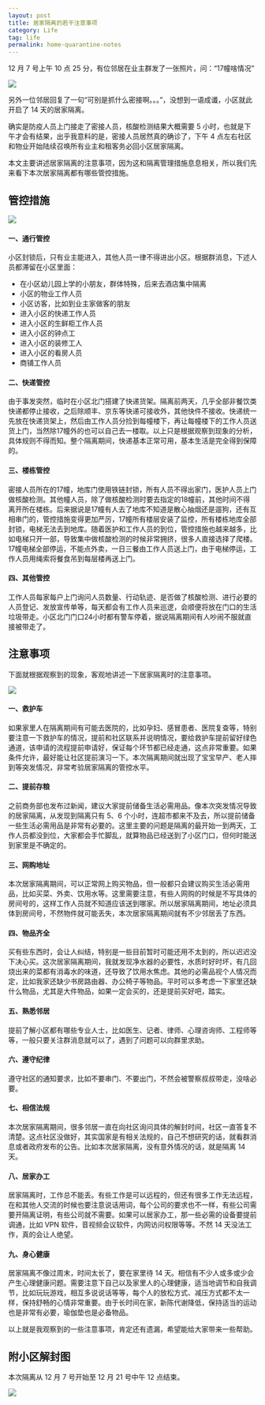 ```yaml
---
layout: post
title: 居家隔离的若干注意事项
category: Life
tag: life
permalink: home-quarantine-notes
---
```


12 月 7 号上午 10 点 25 分，有位邻居在业主群发了一张照片，问：“17幢啥情况”

![](/public/images/home-quarantine/1.jpg)

另外一位邻居回复了一句“可别是抓什么密接啊。。。”，没想到一语成谶，小区就此开启了 14 天的居家隔离。

确实是防疫人员上门接走了密接人员，核酸检测结果大概需要 5 小时，也就是下午才会有结果，出乎我意料的是，密接人员居然真的确诊了，下午 4 点左右社区和物业开始陆续召唤所有业主和租客务必回小区居家隔离。

本文主要讲述居家隔离的注意事项，因为这和隔离管理措施息息相关，所以我们先来看下本次居家隔离都有哪些管控措施。

## 管控措施

![](/public/images/home-quarantine/2.jpg)

#### 一、通行管控
小区封锁后，只有业主能进入，其他人员一律不得进出小区。根据群消息，下述人员都滞留在小区里面：

- 在小区幼儿园上学的小朋友，群体特殊，后来去酒店集中隔离
- 小区的物业工作人员
- 小区访客，比如到业主家做客的朋友
- 进入小区的快递工作人员
- 进入小区的生鲜柜工作人员
- 进入小区的钟点工
- 进入小区的装修工人
- 进入小区的看房人员
- 商铺工作人员

#### 二、快递管控
由于事发突然，临时在小区北门搭建了快递货架。隔离前两天，几乎全部非餐饮类快递都停止接收，之后除顺丰、京东等快递可接收外，其他快件不接收。快递统一先放在快递货架上，然后由工作人员分捡到每幢楼下，再让每幢楼下的工作人员送货上门，当然除17幢外的也可以自己去一楼取。以上只是根据观察到现象的分析，具体规则不得而知。整个隔离期间，快递基本正常可用，基本生活是完全得到保障的。

#### 三、楼栋管控
密接人员所在的17幢，地库门使用铁链封锁，所有人员不得出家门，医护人员上门做核酸检测。其他幢人员，除了做核酸检测时要去指定的18幢前，其他时间不得离开所在楼栋。后来据说是17幢有人去了地库不知道是散心抽烟还是遛狗，还有互相串门的，管控措施变得更加严厉，17幢所有楼层安装了监控，所有楼栋地库全部封锁，电梯无法去到地库。随着医护和工作人员的到位，管控措施也越来越多，比如电梯只开一部，导致集中做核酸检测的时候非常拥挤，很多人直接选择了爬楼。17幢电梯全部停运，不能点外卖，一日三餐由工作人员送上门，由于电梯停运，工作人员用绳索将餐食吊到每层楼再送上门。

#### 四、其他管控
工作人员每家每户上门询问人员数量、行动轨迹、是否做了核酸检测、进行必要的人员登记、发放宣传单等，每天都会有工作人员来巡逻，会顺便将放在门口的生活垃圾带走。小区北门门口24小时都有警车停着，据说隔离期间有人吵闹不服就直接被带走了。


## 注意事项

下面就根据观察到的现象，客观地讲述一下居家隔离时的注意事项。

![](/public/images/home-quarantine/3.jpg)

#### 一、救护车
如果家里人在隔离期间有可能去医院的，比如孕妇、感冒患者、医院复查等，特别要注意一下救护车的情况，提前和社区联系并说明情况，要给救护车提前留好绿色通道，该申请的流程提前申请好，保证每个环节都已经走通，这点非常重要。如果条件允许，最好能让社区提前演习一下。本次隔离期间就出现了宝宝早产、老人摔到等突发情况，非常考验居家隔离的管控水平。

#### 二、提前存粮
之前商务部也发布过新闻，建议大家提前储备生活必需用品。像本次突发情况导致的居家隔离，从发现到隔离只有 5、6 个小时，连超市都来不及去，所以提前储备一些生活必需用品是非常有必要的。这里主要的问题是隔离的最开始一到两天，工作人员都没到位，大家都会手忙脚乱，就算物品已经送到了小区门口，但何时能送到家里是不确定的。

#### 三、网购地址
本次居家隔离期间，可以正常网上购买物品，但一般都只会建议购买生活必需用品，比如买菜、外卖、饮用水等。这里需要注意，有些人网购的时候是不写具体的房间号的，这样工作人员就不知道应该送到哪家。所以居家隔离期间，地址必须具体到房间号，不然物件就可能丢失，本次居家隔离期间就有不少邻居丢了东西。

#### 四、物品齐全
买有些东西时，会让人纠结，特别是一些目前暂时可能还用不太到的，所以迟迟没下决心买。这次居家隔离期间，我就发现净水器的必要性，水质时好时坏，有几回烧出来的菜都有消毒水的味道，还导致了饮用水焦虑。其他的必需品视个人情况而定，比如我家还缺少书房路由器、办公椅子等物品。平时可以多考虑一下家里还缺什么物品，尤其是大件物品，如果一定会买的，还是提前买好吧，踏实。

#### 五、熟悉邻居
提前了解小区都有哪些专业人士，比如医生、记者、律师、心理咨询师、工程师等等，一般只要关注群消息就可以了，遇到了问题可以向群里求助。

#### 六、遵守纪律
遵守社区的通知要求，比如不要串门、不要出门，不然会被警察叔叔带走，没啥必要。

#### 七、相信法规
本次居家隔离期间，很多邻居一直在向社区询问具体的解封时间，社区一直答复不清楚。这点社区没做好，其实国家是有相关法规的，自己不想研究的话，就看群消息或者政府发布的公告。比如本次居家隔离，没有意外情况的话，就是隔离 14 天。

#### 八、居家办工
居家隔离时，工作总不能丢。有些工作是可以远程的，但还有很多工作无法远程，在和其他人交流的时候也要注意说话用词，每个公司的要求也不一样，有些公司需要开隔离证明，有些公司就不需要。如果可以居家办工，那一些必需的设备要提前调通，比如 VPN 软件，音视频会议软件，内网访问权限等等。不然 14 天没法工作，真的会让人绝望。

#### 九、身心健康
居家隔离不像过周末，时间太长了，要在家里待 14 天。相信有不少人或多或少会产生心理健康问题。需要注意下自己以及家里人的心理健康，适当地调节和自我调节，比如玩玩游戏，相互多说说话等等，每个人的放松方式、减压方式都不太一样，保持舒畅的心情非常重要。由于长时间在家，新陈代谢降低，保持适当的运动也是非常有必要，瑜伽垫也是必备物品。

以上就是我观察到的一些注意事项，肯定还有遗漏，希望能给大家带来一些帮助。

## 附小区解封图

本次隔离从 12 月 7 号开始至 12 月 21 号中午 12 点结束。

![](/public/images/home-quarantine/4.jpg)

